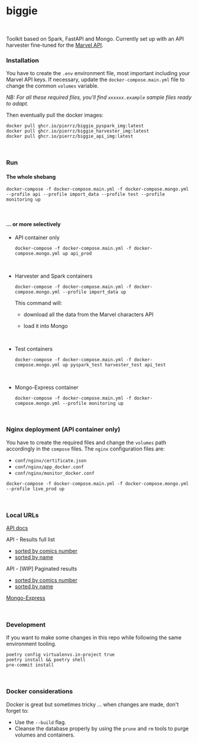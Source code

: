 # biggie
<br>

Toolkit based on Spark, FastAPI and Mongo.
Currently set up with an API harvester fine-tuned for the [Marvel API](https://developer.marvel.com).
<br>


### Installation
You have to create the `.env` environment file, most important including your Marvel API keys.
If necessary, update the `docker-compose.main.yml` file to change the common `volumes` variable.

*NB: For all these required files, you'll find `xxxxxx.example` sample files ready to adapt.*

Then eventually pull the docker images:
```
docker pull ghcr.io/pierrz/biggie_pyspark_img:latest
docker pull ghcr.io/pierrz/biggie_harvester_img:latest
docker pull ghcr.io/pierrz/biggie_api_img:latest
```

<br>

### Run
#### The whole shebang
```
docker-compose -f docker-compose.main.yml -f docker-compose.mongo.yml --profile api --profile import_data --profile test --profile monitoring up
```

<br>

#### ... or more selectively
- API container only
    ```
    docker-compose -f docker-compose.main.yml -f docker-compose.mongo.yml up api_prod
    ```

    <br>

- Harvester and Spark containers
    ```
    docker-compose -f docker-compose.main.yml -f docker-compose.mongo.yml --profile import_data up
    ```
    This command will:

  - download all the data from the Marvel characters API
  - load it into Mongo

    <br>

- Test containers
    ```
    docker-compose -f docker-compose.main.yml -f docker-compose.mongo.yml up pyspark_test harvester_test api_test
    ```

    <br>

- Mongo-Express container
    ```
    docker-compose -f docker-compose.main.yml -f docker-compose.mongo.yml --profile monitoring up
    ```

<br>

### Nginx deployment (API container only)
You have to create the required files and change the `volumes` path accordingly in the `compose` files.
The `nginx` configuration files are:
- `conf/nginx/certificate.json`
- `conf/nginx/app_docker.conf`
- `conf/nginx/monitor_docker.conf`

```
docker-compose -f docker-compose.main.yml -f docker-compose.mongo.yml --profile live_prod up
```
<br>



### Local URLs

[API docs](http://localhost:8000/docs)

API - Results full list
- [sorted by comics number](http://localhost:8000/api/comics_per_characters?sort_column=comics_available)
- [sorted by name](http://localhost:8000/api/comics_per_characters?sort_column=name)

API - [WIP] Paginated results
- [sorted by comics number](http://localhost:8000/api/comics_per_characters/paginated?sort_column=comics_available)
- [sorted by name](http://localhost:8000/api/comics_per_characters/paginated?sort_column=name)

[Mongo-Express](http://localhost:8081)

<br>

### Development
If you want to make some changes in this repo while following the same environment tooling.
```
poetry config virtualenvs.in-project true
poetry install && poetry shell
pre-commit install
```

<br>

### Docker considerations
Docker is great but sometimes tricky ... when changes are made, don't forget to:
- Use the `--build` flag.
- Cleanse the database properly by using the `prune` and `rm` tools to purge volumes and containers.

<br>
